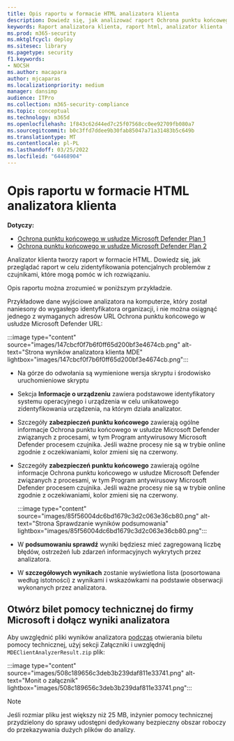 ```yaml
---
title: Opis raportu w formacie HTML analizatora klienta
description: Dowiedz się, jak analizować raport Ochrona punktu końcowego w usłudze Microsoft Defender analizatora klienta w formacie HTML
keywords: Raport analizatora klienta, raport html, analizator klienta
ms.prod: m365-security
ms.mktglfcycl: deploy
ms.sitesec: library
ms.pagetype: security
f1.keywords:
- NOCSH
ms.author: macapara
author: mjcaparas
ms.localizationpriority: medium
manager: dansimp
audience: ITPro
ms.collection: m365-security-compliance
ms.topic: conceptual
ms.technology: m365d
ms.openlocfilehash: 1f843c62d44ed7c25f07568cc0ee92709fb080a7
ms.sourcegitcommit: b0c3ffd7ddee9b30fab85047a71a31483b5c649b
ms.translationtype: MT
ms.contentlocale: pl-PL
ms.lasthandoff: 03/25/2022
ms.locfileid: "64468904"
---
```

# <a name="understand-the-client-analyzer-html-report"></a>Opis raportu w formacie HTML analizatora klienta

**Dotyczy:**
- [Ochrona punktu końcowego w usłudze Microsoft Defender Plan 1](https://go.microsoft.com/fwlink/?linkid=2154037)
- [Ochrona punktu końcowego w usłudze Microsoft Defender Plan 2](https://go.microsoft.com/fwlink/?linkid=2154037)

Analizator klienta tworzy raport w formacie HTML. Dowiedz się, jak przeglądać raport w celu zidentyfikowania potencjalnych problemów z czujnikami, które mogą pomóc w ich rozwiązaniu.

Opis raportu można zrozumieć w poniższym przykładzie.

 Przykładowe dane wyjściowe analizatora na komputerze, który został naniesony do wygasłego identyfikatora organizacji, i nie można osiągnąć jednego z wymaganych adresów URL Ochrona punktu końcowego w usłudze Microsoft Defender URL:

:::image type="content" source="images/147cbcf0f7b6f0ff65d200bf3e4674cb.png" alt-text="Strona wyników analizatora klienta MDE" lightbox="images/147cbcf0f7b6f0ff65d200bf3e4674cb.png":::

- Na górze do odwołania są wymienione wersja skryptu i środowisko uruchomieniowe skryptu
- Sekcja **Informacje o urządzeniu** zawiera podstawowe identyfikatory systemu operacyjnego i urządzenia w celu unikatowego zidentyfikowania urządzenia, na którym działa analizator.
- Szczegóły **zabezpieczeń punktu końcowego** zawierają ogólne informacje Ochrona punktu końcowego w usłudze Microsoft Defender związanych z procesami, w tym Program antywirusowy Microsoft Defender procesem czujnika. Jeśli ważne procesy nie są w trybie online zgodnie z oczekiwaniami, kolor zmieni się na czerwony.
  
-   Szczegóły **zabezpieczeń punktu końcowego** zawierają ogólne informacje Ochrona punktu końcowego w usłudze Microsoft Defender związanych z procesami, w tym Program antywirusowy Microsoft Defender procesem czujnika. Jeśli ważne procesy nie są w trybie online zgodnie z oczekiwaniami, kolor zmieni się na czerwony.

    :::image type="content" source="images/85f56004dc6bd1679c3d2c063e36cb80.png" alt-text="Strona Sprawdzanie wyników podsumowania" lightbox="images/85f56004dc6bd1679c3d2c063e36cb80.png":::

-   W **podsumowaniu sprawdź** wyniki będziesz mieć zagregowaną liczbę błędów, ostrzeżeń lub zdarzeń informacyjnych wykrytych przez analizatora.

-   W **szczegółowych wynikach** zostanie wyświetlona lista (posortowana według istotności) z wynikami i wskazówkami na podstawie obserwacji wykonanych przez analizatora.

## <a name="open-a-support-ticket-to-microsoft-and-include-the-analyzer-results"></a>Otwórz bilet pomocy technicznej do firmy Microsoft i dołącz wyniki analizatora

Aby uwzględnić pliki wyników analizatora [podczas](contact-support.md#open-a-service-request) otwierania biletu pomocy technicznej, użyj sekcji Załączniki  i uwzględnij `MDEClientAnalyzerResult.zip` plik:

:::image type="content" source="images/508c189656c3deb3b239daf811e33741.png" alt-text="Monit o załącznik" lightbox="images/508c189656c3deb3b239daf811e33741.png":::

> [!NOTE]
> Jeśli rozmiar pliku jest większy niż 25 MB, inżynier pomocy technicznej przydzielony do sprawy udostępni dedykowany bezpieczny obszar roboczy do przekazywania dużych plików do analizy.
